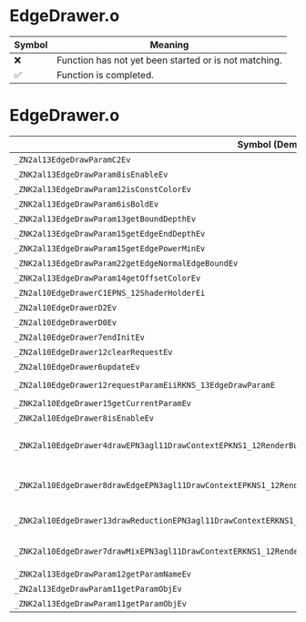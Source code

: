# EdgeDrawer.o
| Symbol | Meaning 
| ------------- | ------------- 
| :x: | Function has not yet been started or is not matching. 
| :white_check_mark: | Function is completed. 


# EdgeDrawer.o
| Symbol (Demangled) | Symbol (Mangled) | Decompiled? |
| ------------- |  ------------- | ------------- |
| `_ZN2al13EdgeDrawParamC2Ev` | `al::EdgeDrawParam::EdgeDrawParam(void)` | :white_check_mark: |
| `_ZNK2al13EdgeDrawParam8isEnableEv` | `al::EdgeDrawParam::isEnable(void)const` | :white_check_mark: |
| `_ZNK2al13EdgeDrawParam12isConstColorEv` | `al::EdgeDrawParam::isConstColor(void)const` | :white_check_mark: |
| `_ZNK2al13EdgeDrawParam6isBoldEv` | `al::EdgeDrawParam::isBold(void)const` | :white_check_mark: |
| `_ZNK2al13EdgeDrawParam13getBoundDepthEv` | `al::EdgeDrawParam::getBoundDepth(void)const` | :white_check_mark: |
| `_ZNK2al13EdgeDrawParam15getEdgeEndDepthEv` | `al::EdgeDrawParam::getEdgeEndDepth(void)const` | :white_check_mark: |
| `_ZNK2al13EdgeDrawParam15getEdgePowerMinEv` | `al::EdgeDrawParam::getEdgePowerMin(void)const` | :white_check_mark: |
| `_ZNK2al13EdgeDrawParam22getEdgeNormalEdgeBoundEv` | `al::EdgeDrawParam::getEdgeNormalEdgeBound(void)const` | :white_check_mark: |
| `_ZNK2al13EdgeDrawParam14getOffsetColorEv` | `al::EdgeDrawParam::getOffsetColor(void)const` | :white_check_mark: |
| `_ZN2al10EdgeDrawerC1EPNS_12ShaderHolderEi` | `al::EdgeDrawer::EdgeDrawer(al::ShaderHolder *,int)` | :white_check_mark: |
| `_ZN2al10EdgeDrawerD2Ev` | `al::EdgeDrawer::~EdgeDrawer()` | :white_check_mark: |
| `_ZN2al10EdgeDrawerD0Ev` | `al::EdgeDrawer::~EdgeDrawer()` | :white_check_mark: |
| `_ZN2al10EdgeDrawer7endInitEv` | `al::EdgeDrawer::endInit(void)` | :white_check_mark: |
| `_ZN2al10EdgeDrawer12clearRequestEv` | `al::EdgeDrawer::clearRequest(void)` | :white_check_mark: |
| `_ZN2al10EdgeDrawer6updateEv` | `al::EdgeDrawer::update(void)` | :white_check_mark: |
| `_ZN2al10EdgeDrawer12requestParamEiiRKNS_13EdgeDrawParamE` | `al::EdgeDrawer::requestParam(int,int,al::EdgeDrawParam const&)` | :white_check_mark: |
| `_ZNK2al10EdgeDrawer15getCurrentParamEv` | `al::EdgeDrawer::getCurrentParam(void)const` | :white_check_mark: |
| `_ZNK2al10EdgeDrawer8isEnableEv` | `al::EdgeDrawer::isEnable(void)const` | :white_check_mark: |
| `_ZNK2al10EdgeDrawer4drawEPN3agl11DrawContextEPKNS1_12RenderBufferES6_PKNS1_11TextureDataES9_iRKN4sead6CameraEffb` | `al::EdgeDrawer::draw(agl::DrawContext *,agl::RenderBuffer const*,agl::RenderBuffer const*,agl::TextureData const*,agl::TextureData const*,int,sead::Camera const&,float,float,bool)const` | :white_check_mark: |
| `_ZNK2al10EdgeDrawer8drawEdgeEPN3agl11DrawContextEPKNS1_12RenderBufferES6_PKNS1_11TextureDataES9_iRKN4sead6CameraEffb` | `al::EdgeDrawer::drawEdge(agl::DrawContext *,agl::RenderBuffer const*,agl::RenderBuffer const*,agl::TextureData const*,agl::TextureData const*,int,sead::Camera const&,float,float,bool)const` | :white_check_mark: |
| `_ZNK2al10EdgeDrawer13drawReductionEPN3agl11DrawContextERKNS1_12RenderBufferEPKNS1_11TextureDataEib` | `al::EdgeDrawer::drawReduction(agl::DrawContext *,agl::RenderBuffer const&,agl::TextureData const*,int,bool)const` | :white_check_mark: |
| `_ZNK2al10EdgeDrawer7drawMixEPN3agl11DrawContextERKNS1_12RenderBufferEPKNS1_11TextureDataE` | `al::EdgeDrawer::drawMix(agl::DrawContext *,agl::RenderBuffer const&,agl::TextureData const*)const` | :white_check_mark: |
| `_ZNK2al13EdgeDrawParam12getParamNameEv` | `al::EdgeDrawParam::getParamName(void)const` | :white_check_mark: |
| `_ZN2al13EdgeDrawParam11getParamObjEv` | `al::EdgeDrawParam::getParamObj(void)` | :white_check_mark: |
| `_ZNK2al13EdgeDrawParam11getParamObjEv` | `al::EdgeDrawParam::getParamObj(void)const` | :white_check_mark: |
